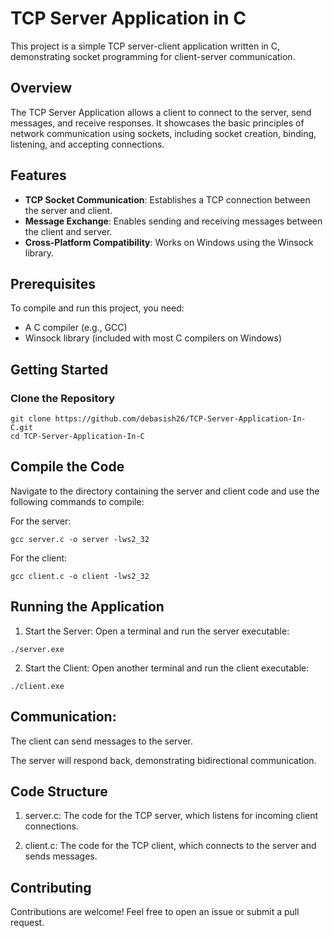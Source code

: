 # TCP Server Application in C

This project is a simple TCP server-client application written in C, demonstrating socket programming for client-server communication.

## Overview

The TCP Server Application allows a client to connect to the server, send messages, and receive responses. It showcases the basic principles of network communication using sockets, including socket creation, binding, listening, and accepting connections.

## Features

- **TCP Socket Communication**: Establishes a TCP connection between the server and client.
- **Message Exchange**: Enables sending and receiving messages between the client and server.
- **Cross-Platform Compatibility**: Works on Windows using the Winsock library.

## Prerequisites

To compile and run this project, you need:

- A C compiler (e.g., GCC)
- Winsock library (included with most C compilers on Windows)

## Getting Started

### Clone the Repository

```
git clone https://github.com/debasish26/TCP-Server-Application-In-C.git
cd TCP-Server-Application-In-C
```

## Compile the Code
Navigate to the directory containing the server and client code and use the following commands to compile:

For the server:
```
gcc server.c -o server -lws2_32
```

For the client:
```
gcc client.c -o client -lws2_32
```
## Running the Application
  1. Start the Server: Open a terminal and run the server executable:
```
./server.exe
```
  2. Start the Client: Open another terminal and run the client executable:
```
./client.exe
```
## Communication:

The client can send messages to the server.

The server will respond back, demonstrating bidirectional communication.

## Code Structure

  1. server.c: The code for the TCP server, which listens for incoming client connections.
     
  2. client.c: The code for the TCP client, which connects to the server and sends messages.

## Contributing

Contributions are welcome! Feel free to open an issue or submit a pull request.

